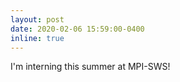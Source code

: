 ```yaml
---
layout: post
date: 2020-02-06 15:59:00-0400
inline: true
---
```


I'm interning this summer at MPI-SWS!

